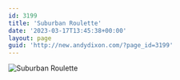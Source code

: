 ```yaml
---
id: 3199
title: 'Suburban Roulette'
date: '2023-03-17T13:45:38+00:00'
layout: page
guid: 'http://new.andydixon.com/?page_id=3199'
---
```


![Suburban Roulette](https://i0.wp.com/assets.g8x2.ldn.idrivee2-23.com/posters/Suburban%20Roulette%2001.jpg?w=1200&ssl=1 "Suburban Roulette")